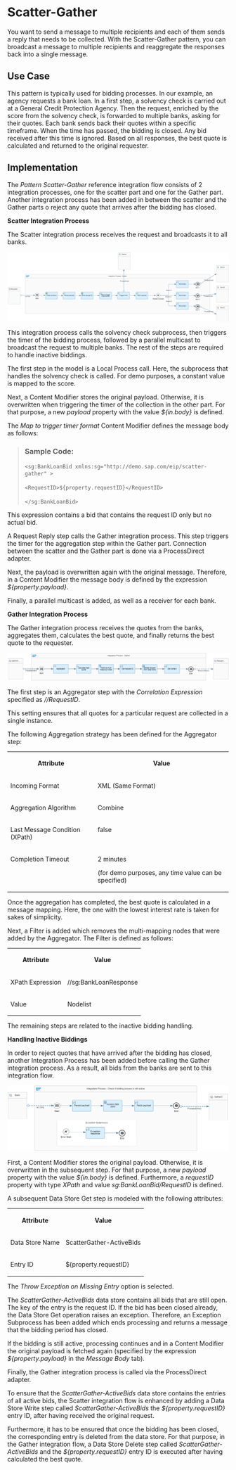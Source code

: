 <!-- loio987eef23b2544f79b500b4e6e3bb4616 -->

# Scatter-Gather

You want to send a message to multiple recipients and each of them sends a reply that needs to be collected. With the Scatter-Gather pattern, you can broadcast a message to multiple recipients and reaggregate the responses back into a single message.



<a name="loio987eef23b2544f79b500b4e6e3bb4616__section_yvl_mm2_5jb"/>

## Use Case

This pattern is typically used for bidding processes. In our example, an agency requests a bank loan. In a first step, a solvency check is carried out at a General Credit Protection Agency. Then the request, enriched by the score from the solvency check, is forwarded to multiple banks, asking for their quotes. Each bank sends back their quotes within a specific timeframe. When the time has passed, the bidding is closed. Any bid received after this time is ignored. Based on all responses, the best quote is calculated and returned to the original requester.



<a name="loio987eef23b2544f79b500b4e6e3bb4616__section_m3y_qm2_5jb"/>

## Implementation

The *Pattern Scatter-Gather* reference integration flow consists of 2 integration processes, one for the scatter part and one for the Gather part. Another integration process has been added in between the scatter and the Gather parts o reject any quote that arrives after the bidding has closed.

**Scatter Integration Process**

The Scatter integration process receives the request and broadcasts it to all banks.

![](images/Scatter_Gather_Scatter_22a8f0e.png)

This integration process calls the solvency check subprocess, then triggers the timer of the bidding process, followed by a parallel multicast to broadcast the request to multiple banks. The rest of the steps are required to handle inactive biddings.

The first step in the model is a Local Process call. Here, the subprocess that handles the solvency check is called. For demo purposes, a constant value is mapped to the score.

Next, a Content Modifier stores the original payload. Otherwise, it is overwritten when triggering the timer of the collection in the other part. For that purpose, a new *payload* property with the value *$\{in.body\}* is defined.

The *Map to trigger timer format* Content Modifier defines the message body as follows:

> ### Sample Code:  
> ```
> <sg:BankLoanBid xmlns:sg="http://demo.sap.com/eip/scatter-gather" >
> 
> <RequestID>${property.requestID}</RequestID>
> 
> </sg:BankLoanBid>
> ```

This expression contains a bid that contains the request ID only but no actual bid.

A Request Reply step calls the Gather integration process. This step triggers the timer for the aggregation step within the Gather part. Connection between the scatter and the Gather part is done via a ProcessDirect adapter.

Next, the payload is overwritten again with the original message. Therefore, in a Content Modifier the message body is defined by the expression *$\{property.payload\}*.

Finally, a parallel multicast is added, as well as a receiver for each bank.

**Gather Integration Process**

The Gather integration process receives the quotes from the banks, aggregates them, calculates the best quote, and finally returns the best quote to the requester.

![](images/Scatter_Gather_Gather_243ae2f.png)

The first step is an Aggregator step with the *Correlation Expression* specified as *//RequestID*.

This setting ensures that all quotes for a particular request are collected in a single instance.

The following Aggregation strategy has been defined for the Aggregator step:


<table>
<tr>
<th valign="top">

Attribute



</th>
<th valign="top">

Value



</th>
</tr>
<tr>
<td valign="top">

Incoming Format



</td>
<td valign="top">

XML \(Same Format\)



</td>
</tr>
<tr>
<td valign="top">

Aggregation Algorithm



</td>
<td valign="top">

Combine



</td>
</tr>
<tr>
<td valign="top">

Last Message Condition \(XPath\)



</td>
<td valign="top">

false



</td>
</tr>
<tr>
<td valign="top">

Completion Timeout



</td>
<td valign="top">

2 minutes

\(for demo purposes, any time value can be specified\)



</td>
</tr>
</table>

Once the aggregation has completed, the best quote is calculated in a message mapping. Here, the one with the lowest interest rate is taken for sakes of simplicity.

Next, a Filter is added which removes the multi-mapping nodes that were added by the Aggregator. The Filter is defined as follows:


<table>
<tr>
<th valign="top">

Attribute



</th>
<th valign="top">

Value



</th>
</tr>
<tr>
<td valign="top">

XPath Expression



</td>
<td valign="top">

//sg:BankLoanResponse



</td>
</tr>
<tr>
<td valign="top">

Value



</td>
<td valign="top">

Nodelist



</td>
</tr>
</table>

The remaining steps are related to the inactive bidding handling.

**Handling Inactive Biddings**

In order to reject quotes that have arrived after the bidding has closed, another Integration Process has been added before calling the Gather integration process. As a result, all bids from the banks are sent to this integration flow.

![](images/Scatter_Gather_Biddings_1d3ce4e.png)

First, a Content Modifier stores the original payload. Otherwise, it is overwritten in the subsequent step. For that purpose, a new *payload* property with the value *$\{in.body\}* is defined. Furthermore, a *requestID* property with type *XPath* and value *sg:BankLoanBid/RequestID* is defined.

A subsequent Data Store Get step is modeled with the following attributes:


<table>
<tr>
<th valign="top">

Attribute



</th>
<th valign="top">

Value



</th>
</tr>
<tr>
<td valign="top">

Data Store Name



</td>
<td valign="top">

ScatterGather-ActiveBids



</td>
</tr>
<tr>
<td valign="top">

Entry ID



</td>
<td valign="top">

$\{property.requestID\}



</td>
</tr>
</table>

The *Throw Exception on Missing Entry* option is selected.

The *ScatterGather-ActiveBids* data store contains all bids that are still open. The key of the entry is the request ID. If the bid has been closed already, the Data Store Get operation raises an exception. Therefore, an Exception Subprocess has been added which ends processing and returns a message that the bidding period has closed.

If the bidding is still active, processing continues and in a Content Modifier the original payload is fetched again \(specified by the expression *$\{property.payload\}* in the *Message Body* tab\).

Finally, the Gather integration process is called via the ProcessDirect adapter.

To ensure that the *ScatterGather-ActiveBids* data store contains the entries of all active bids, the Scatter integration flow is enhanced by adding a Data Store Write step called *ScatterGather-ActiveBids* the *$\{property.requestID\}* entry ID, after having received the original request.

Furthermore, it has to be ensured that once the bidding has been closed, the corresponding entry is deleted from the data store. For that purpose, in the Gather integration flow, a Data Store Delete step called *ScatterGather-ActiveBids* and the *$\{property.requestID\}* entry ID is executed after having calculated the best quote.

